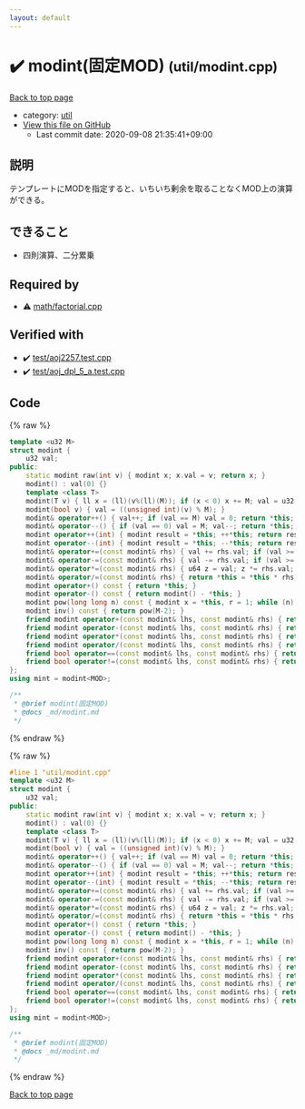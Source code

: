 ```yaml
---
layout: default
---
```


<!-- mathjax config similar to math.stackexchange -->
<script type="text/javascript" async
  src="https://cdnjs.cloudflare.com/ajax/libs/mathjax/2.7.5/MathJax.js?config=TeX-MML-AM_CHTML">
</script>
<script type="text/x-mathjax-config">
  MathJax.Hub.Config({
    TeX: { equationNumbers: { autoNumber: "AMS" }},
    tex2jax: {
      inlineMath: [ ['$','$'] ],
      processEscapes: true
    },
    "HTML-CSS": { matchFontHeight: false },
    displayAlign: "left",
    displayIndent: "2em"
  });
</script>

<script type="text/javascript" src="https://cdnjs.cloudflare.com/ajax/libs/jquery/3.4.1/jquery.min.js"></script>
<script src="https://cdn.jsdelivr.net/npm/jquery-balloon-js@1.1.2/jquery.balloon.min.js" integrity="sha256-ZEYs9VrgAeNuPvs15E39OsyOJaIkXEEt10fzxJ20+2I=" crossorigin="anonymous"></script>
<script type="text/javascript" src="../../assets/js/copy-button.js"></script>
<link rel="stylesheet" href="../../assets/css/copy-button.css" />


# :heavy_check_mark: modint(固定MOD) <small>(util/modint.cpp)</small>

<a href="../../index.html">Back to top page</a>

* category: <a href="../../index.html#05c7e24700502a079cdd88012b5a76d3">util</a>
* <a href="{{ site.github.repository_url }}/blob/master/util/modint.cpp">View this file on GitHub</a>
    - Last commit date: 2020-09-08 21:35:41+09:00




## 説明
テンプレートにMODを指定すると、いちいち剰余を取ることなくMOD上の演算ができる。

## できること
- 四則演算、二分累乗

## Required by

* :warning: <a href="../math/factorial.cpp.html">math/factorial.cpp</a>


## Verified with

* :heavy_check_mark: <a href="../../verify/test/aoj2257.test.cpp.html">test/aoj2257.test.cpp</a>
* :heavy_check_mark: <a href="../../verify/test/aoj_dpl_5_a.test.cpp.html">test/aoj_dpl_5_a.test.cpp</a>


## Code

<a id="unbundled"></a>
{% raw %}
```cpp
template <u32 M>
struct modint {
    u32 val;
public:
    static modint raw(int v) { modint x; x.val = v; return x; }
    modint() : val(0) {}
    template <class T>
    modint(T v) { ll x = (ll)(v%(ll)(M)); if (x < 0) x += M; val = u32(x); }
    modint(bool v) { val = ((unsigned int)(v) % M); }
    modint& operator++() { val++; if (val == M) val = 0; return *this; }
    modint& operator--() { if (val == 0) val = M; val--; return *this; }
    modint operator++(int) { modint result = *this; ++*this; return result; }
    modint operator--(int) { modint result = *this; --*this; return result; }
    modint& operator+=(const modint& rhs) { val += rhs.val; if (val >= M) val -= M; return *this; }
    modint& operator-=(const modint& rhs) { val -= rhs.val; if (val >= M) val += M; return *this; }
    modint& operator*=(const modint& rhs) { u64 z = val; z *= rhs.val; val = (u32)(z % M); return *this; }
    modint& operator/=(const modint& rhs) { return *this = *this * rhs.inv(); }
    modint operator+() const { return *this; }
    modint operator-() const { return modint() - *this; }
    modint pow(long long n) const { modint x = *this, r = 1; while (n) { if (n & 1) r *= x; x *= x; n >>= 1; } return r; }
    modint inv() const { return pow(M-2); }
    friend modint operator+(const modint& lhs, const modint& rhs) { return modint(lhs) += rhs; }
    friend modint operator-(const modint& lhs, const modint& rhs) { return modint(lhs) -= rhs; }
    friend modint operator*(const modint& lhs, const modint& rhs) { return modint(lhs) *= rhs; }
    friend modint operator/(const modint& lhs, const modint& rhs) { return modint(lhs) /= rhs; }
    friend bool operator==(const modint& lhs, const modint& rhs) { return lhs.val == rhs.val; }
    friend bool operator!=(const modint& lhs, const modint& rhs) { return lhs.val != rhs.val; }
};
using mint = modint<MOD>;

/**
 * @brief modint(固定MOD)
 * @docs _md/modint.md
 */
```
{% endraw %}

<a id="bundled"></a>
{% raw %}
```cpp
#line 1 "util/modint.cpp"
template <u32 M>
struct modint {
    u32 val;
public:
    static modint raw(int v) { modint x; x.val = v; return x; }
    modint() : val(0) {}
    template <class T>
    modint(T v) { ll x = (ll)(v%(ll)(M)); if (x < 0) x += M; val = u32(x); }
    modint(bool v) { val = ((unsigned int)(v) % M); }
    modint& operator++() { val++; if (val == M) val = 0; return *this; }
    modint& operator--() { if (val == 0) val = M; val--; return *this; }
    modint operator++(int) { modint result = *this; ++*this; return result; }
    modint operator--(int) { modint result = *this; --*this; return result; }
    modint& operator+=(const modint& rhs) { val += rhs.val; if (val >= M) val -= M; return *this; }
    modint& operator-=(const modint& rhs) { val -= rhs.val; if (val >= M) val += M; return *this; }
    modint& operator*=(const modint& rhs) { u64 z = val; z *= rhs.val; val = (u32)(z % M); return *this; }
    modint& operator/=(const modint& rhs) { return *this = *this * rhs.inv(); }
    modint operator+() const { return *this; }
    modint operator-() const { return modint() - *this; }
    modint pow(long long n) const { modint x = *this, r = 1; while (n) { if (n & 1) r *= x; x *= x; n >>= 1; } return r; }
    modint inv() const { return pow(M-2); }
    friend modint operator+(const modint& lhs, const modint& rhs) { return modint(lhs) += rhs; }
    friend modint operator-(const modint& lhs, const modint& rhs) { return modint(lhs) -= rhs; }
    friend modint operator*(const modint& lhs, const modint& rhs) { return modint(lhs) *= rhs; }
    friend modint operator/(const modint& lhs, const modint& rhs) { return modint(lhs) /= rhs; }
    friend bool operator==(const modint& lhs, const modint& rhs) { return lhs.val == rhs.val; }
    friend bool operator!=(const modint& lhs, const modint& rhs) { return lhs.val != rhs.val; }
};
using mint = modint<MOD>;

/**
 * @brief modint(固定MOD)
 * @docs _md/modint.md
 */

```
{% endraw %}

<a href="../../index.html">Back to top page</a>

